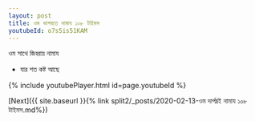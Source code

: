 ```yaml
---
layout: post
title: ওম ভাগবতে নামায ১০৮ টাইমস
youtubeId: o7s5is51KAM
---
```

 
 
 ওম সাথে জিহ্বায় নামায  
 
 -  যার শত কষ্ট আছে 
 
  
 
  
 
 
 
 
 
 


{% include youtubePlayer.html id=page.youtubeId %}
 
[Next]({{ site.baseurl }}{% link  split2/_posts/2020-02-13-ওম দার্পঘ্নই নামায ১০৮ টাইমস.md%})
 
